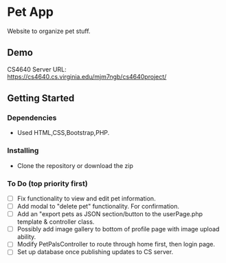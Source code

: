 # Pet App

Website to organize pet stuff.

## Demo

CS4640 Server URL: https://cs4640.cs.virginia.edu/mjm7ngb/cs4640project/<br>


## Getting Started

### Dependencies

* Used HTML,CSS,Bootstrap,PHP.


### Installing

* Clone the repository or download the zip


### To Do (top priority first)
- [ ] Fix functionality to view and edit pet information.
- [ ] Add modal to "delete pet" functionality. For confirmation.
- [ ] Add an "export pets as JSON section/button to the userPage.php template & controller class.
- [ ] Possibly add image gallery to bottom of profile page with image upload ability.
- [ ] Modify PetPalsController to route through home first, then login page.
- [ ] Set up database once publishing updates to CS server.
